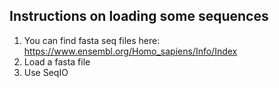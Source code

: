 ## Instructions on loading some sequences
1. You can find fasta seq files here: https://www.ensembl.org/Homo_sapiens/Info/Index
2. Load a fasta file
3. Use SeqIO